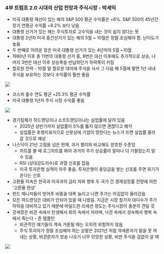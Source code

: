 ### 4부 트럼프 2.0 시대의 산업 전망과 주식시장 - 박세익

- 미국 대통령 재선이 있는 해의 S&P 500 평균 수익률은 +6%. S&P 500의 45년간 장기 연평균 수익률 +9.2% 보다 낮음
- 대통령 선거가 있는 해는 주식투자로 고수익을 내는 것이 쉽지 않다는 뜻
- 대통령 2년차 미국 중간선거가 있는 해의 5월 ~ 10월은 정말 조심해야 함. 난이도가 높음
- 두 번째로 어려운 장은 미국 대통령 선거가 있는 4년차의 5월 ~10월
- 1980년 이후 총 11번의 대통령 선거 중, 8번은 대선 이후에도 추가적으로 상승, 나머지 3번은 대선 이후 상승폭을 반납하던가 하락폭이 커짐
- 할로원 전략 - 10월 말 할로윈 데이에 주식을 사서 그 다음 해 5월에 팔면 1년 내내 주식을 보유하는 것보다 수익률이 훨씬 좋음
 
![](Pasted%20image%2020241201211732.jpg)

- 코스피 홀수 연도 평균 +25.3% 평균 수익률
- 미국 대통령 1년차 주식 시장 수익률 좋음

![](Pasted%20image%2020241201233824.jpg)

- 경기침체가 하드랜딩이냐 소프트랜딩이냐는 실업률에 달려 있음
	- 2025년 상반기까지 실업률이 5%를 뚫지 않으면 괜찮다고 해석
	- 실업률은 후행지표이므로 신문상에 기업이 망한다는 뉴스가 뜨면 실업률 올라갈 것으로 예상
- 나스닥이 21년 고점을 넘은 현재, 과거 랠리와 비교해도 양호한 수준임
	- 차트를 볼 때 로그차트를 봐야 과거의 주가 상승률이 얼마나 더 가팔랐는지 알 수 있음
	- RSI (상대강도지수)로 과열 신호를 잡음
	- 미국 투자은행 실적이 아주 좋음. 투자은행이 충당금을 쌓는 신호를 주면 위기가 온다는 신호
- 고환율 지속은 한국과 미국과의 금리 차와 향후 두 국가 간 경제성장률 전망에 의한 '고환율 현상'
- 펀드 매니저들이 방어주 비중을 대폭 늘리고 나면 주가는 어김없이 올라갔음
- 모든 하드랜딩은 대비가 안되어 있을 때 나왔음. 지금은 시장 참가자 대다수가 주가 하락을 대비하고 있기 때문에 마일드한 리세션 정도는 주식시장이 충분히 견딜 것
-  강세장은 비관 속에서 탄생해서 회의 속에서 자라며, 낙관 속에서 성숙해서 행복 속에서 죽는다 - 존 템플턴
	- 비관적인 얘기들이 계속 거론될 때는 오히려 위험하지 않음
	- 주식 투자자가 정말 조심해야 하는 상황은 2021년 처럼 약세론자가 말을 못 꺼내는 상황, 비관론자가 방송 나오기 너무 민망한 상황, 비싼 주식을 겁없이 살 때

![](Pasted%20image%2020241202001729.jpg)

